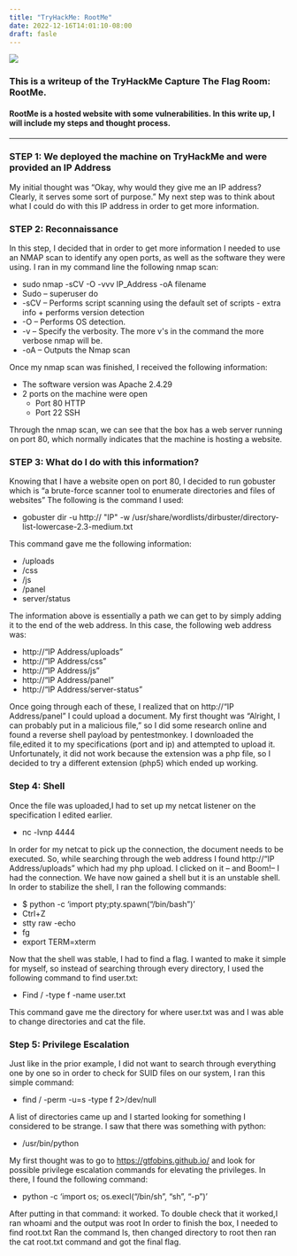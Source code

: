 ```yaml
---
title: "TryHackMe: RootMe"
date: 2022-12-16T14:01:10-08:00
draft: fasle
---
```


![](https://miro.medium.com/max/1400/1*dwjTlOhlmeorJ0TLUNuOAA.png)

### This is a writeup of the TryHackMe Capture The Flag Room: RootMe. 
#### RootMe is a hosted website with some vulnerabilities. In this write up, I will include my steps and thought process. 

---------------------------------------------------------------------------------------------

### STEP 1: We deployed the machine on TryHackMe and were provided an IP Address 
My initial thought was “Okay, why would they give me an IP address? Clearly, it serves  some sort of purpose.”
My next step was to think about what  I could do with this IP address in order to get more information.

### STEP 2: Reconnaissance 
In this step, I decided that in order to get more information I needed to use an NMAP scan to identify any open ports, as well as the software they were using. 
I ran in my command line the following nmap scan:
- sudo nmap -sCV -O -vvv IP_Address -oA filename
- Sudo – superuser do 
- -sCV – Performs script scanning using the default set of scripts - extra info + performs version detection 
- -O – Performs OS detection.
- -v – Specify the verbosity. The more v's in the command the more verbose nmap will be.
- -oA – Outputs the Nmap scan

Once my nmap scan was finished, I received the following information:
- The software version was Apache 2.4.29
- 2 ports on the machine were open
	- Port 80 HTTP
	- Port 22 SSH

Through the nmap scan, we can see that the box has a web server running on port 80, which normally indicates that the machine is hosting a website.

### STEP 3: What do I do with this information?
Knowing that I have a website open on port 80, I decided to run gobuster which is “a brute-force scanner tool to enumerate directories and files of websites”
The following is the command I used: 
- gobuster dir -u http:// "IP" -w /usr/share/wordlists/dirbuster/directory-list-lowercase-2.3-medium.txt

This command gave me the following information:
- /uploads 
- /css
- /js 
- /panel
- server/status 

The information above is essentially a path we can get to by simply adding it to the end of the web address. In this case, the following web address was:
- http://“IP Address/uploads”
- http://“IP Address/css”
- http://“IP Address/js”
- http://“IP Address/panel”
- http://“IP Address/server-status”

Once going through each of these, I realized that on http://“IP Address/panel” I could upload a document.
My first thought was “Alright, I can probably put in a malicious file,” so I did some research online and found a reverse shell payload by pentestmonkey. I downloaded the file,edited it to my specifications (port and ip) and attempted to upload it. 
Unfortunately, it did not work because the extension was a php file, so I decided to try a different extension (php5) which ended up working.

### Step 4: Shell
Once the file was uploaded,I had to set up my netcat listener on the specification I edited earlier.
- nc -lvnp 4444

In order for my netcat to pick up the connection, the document needs to be executed. So, while searching through the web address I found http://“IP Address/uploads” which had my php upload. I clicked on it –  and Boom!– I had the connection.
 We have now gained a shell but it is an unstable shell. In order to stabilize the shell, I ran the following commands:
- $ python -c ‘import pty;pty.spawn(“/bin/bash”)’
- Ctrl+Z
- stty raw -echo
- fg
- export TERM=xterm

Now that the shell was stable, I had to find a flag. I wanted to make it simple for myself, so instead of searching through every directory, I used the following command to find user.txt: 
- Find / -type f -name user.txt

This command gave me the directory for where user.txt was and I was able to change directories and cat the file.

### Step 5: Privilege Escalation
Just like in the prior example, I did not want to search through everything one by one so in order to check for SUID files on our system, I ran this simple command: 
- find / -perm -u=s -type f 2>/dev/null

A list of directories came up and I started looking for something I considered to be strange. I saw that there was something with python: 
- /usr/bin/python 

My first thought was to go to https://gtfobins.github.io/ and look for possible privilege escalation commands for elevating the privileges.
In there, I found the following command: 
- python -c ‘import os; os.execl(“/bin/sh”, “sh”, “-p”)’

After putting in that command: it worked.
To double check that it worked,I ran whoami and the output was root 
In order to finish the box, I needed to find root.txt 
Ran the command ls, then changed directory to root then ran the cat root.txt command and got the final flag.



